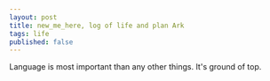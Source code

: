 ```yaml
---
layout: post
title: new_me_here, log of life and plan Ark
tags: life
published: false
---
```

Language is most important than any other things. It's ground of top.